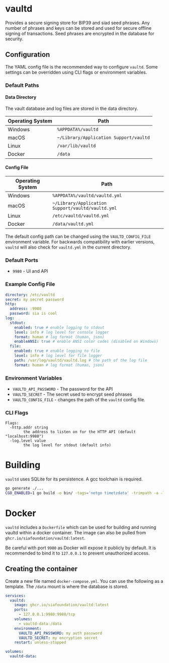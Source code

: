 # vaultd

Provides a secure signing store for BIP39 and siad seed phrases. Any number of phrases and keys can be stored and used for secure offline signing of transactions. Seed phrases are encrypted in the database for security.

## Configuration

The YAML config file is the recommended way to configure `vaultd`. Some settings can be overridden using CLI flags or environment variables.

### Default Paths

#### Data Directory

The vault database and log files are stored in the data directory.

Operating System | Path
---|---
Windows | `%APPDATA%/vaultd`
macOS | `~/Library/Application Support/vaultd`
Linux | `/var/lib/vaultd`
Docker | `/data`

#### Config File

Operating System | Path
---|---
Windows | `%APPDATA%/vaultd/vaultd.yml`
macOS | `~/Library/Application Support/vaultd/vaultd.yml`
Linux | `/etc/vaultd/vaultd.yml`
Docker | `/data/vaultd.yml`

The default config path can be changed using the `VAULTD_CONFIG_FILE` environment variable. For backwards compatibility with earlier versions, `vaultd` will also check for `vaultd.yml` in the current directory.

### Default Ports
+ `9980` - UI and API

### Example Config File

```yml
directory: /etc/vaultd
secret: my secret password
http:
  address: :9980
  password: sia is cool
log:
  stdout:
    enabled: true # enable logging to stdout
    level: info # log level for console logger
    format: human # log format (human, json)
    enableANSI: true # enable ANSI color codes (disabled on Windows)
  file:
    enabled: true # enable logging to file
    level: info # log level for file logger
    path: /var/log/vaultd/vaultd.log # the path of the log file
    format: human # log format (human, json)
```

### Environment Variables
+ `VAULTD_API_PASSWORD` - The password for the API
+ `VAULTD_SECRET` - The secret used to encrypt seed phrases
+ `VAULTD_CONFIG_FILE` - changes the path of the `vaultd` config file.

### CLI Flags

```
Flags:
  -http.addr string
        the address to listen on for the HTTP API (default "localhost:9980")
  -log.level value
        the log level for stdout (default info)
```

# Building

`vaultd` uses SQLite for its persistence. A gcc toolchain is required.

```sh
go generate ./...
CGO_ENABLED=1 go build -o bin/ -tags='netgo timetzdata' -trimpath -a -ldflags '-s -w'  ./cmd/vaultd
```

# Docker

`vaultd` includes a `Dockerfile` which can be used for building and running
vaultd within a docker container. The image can also be pulled from `ghcr.io/siafoundation/vaultd:latest`.

Be careful with port `9980` as Docker will expose it publicly by default. It is
recommended to bind it to `127.0.0.1` to prevent unauthorized access.

## Creating the container

Create a new file named `docker-compose.yml`. You can use the following as a template. The `/data` mount is where the database is stored.

```yml
services:
  vaultd:
    image: ghcr.io/siafoundation/vaultd:latest
    ports:
      - 127.0.0.1:9980:9980/tcp
    volumes:
      - vaultd-data:/data
    environment:
      VAULTD_API_PASSWORD: my auth password
      VAULTD_SECRET: my encryption secret
    restart: unless-stopped

volumes:
  vaultd-data:
```

